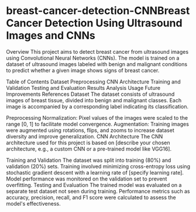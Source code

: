 # breast-cancer-detection-CNNBreast Cancer Detection Using Ultrasound Images and CNNs
Overview
This project aims to detect breast cancer from ultrasound images using Convolutional Neural Networks (CNNs). The model is trained on a dataset of ultrasound images labeled with benign and malignant conditions to predict whether a given image shows signs of breast cancer.

Table of Contents
Dataset
Preprocessing
CNN Architecture
Training and Validation
Testing and Evaluation
Results Analysis
Usage
Future Improvements
References
Dataset
The dataset consists of ultrasound images of breast tissue, divided into benign and malignant classes. Each image is accompanied by a corresponding label indicating its classification.

Preprocessing
Normalization: Pixel values of the images were scaled to the range [0, 1] to facilitate model convergence.
Augmentation: Training images were augmented using rotations, flips, and zooms to increase dataset diversity and improve generalization.
CNN Architecture
The CNN architecture used for this project is based on [describe your chosen architecture, e.g., a custom CNN or a pre-trained model like VGG16].

Training and Validation
The dataset was split into training (80%) and validation (20%) sets.
Training involved minimizing cross-entropy loss using stochastic gradient descent with a learning rate of [specify learning rate].
Model performance was monitored on the validation set to prevent overfitting.
Testing and Evaluation
The trained model was evaluated on a separate test dataset not seen during training.
Performance metrics such as accuracy, precision, recall, and F1 score were calculated to assess the model's effectiveness.
